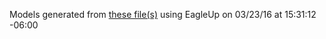 Models generated from [these file(s)](https://raw.github.com/sparkfun/ITG-3200_Breakout/945ebacb3200b2578d39440364553252281d3b6f/Hardware/Triple_axis_digital_-_output_gyro_ITG-3200_Breakout.brd) using EagleUp on 03/23/16 at 15:31:12 -06:00
